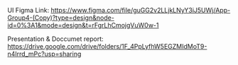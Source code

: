 UI Figma Link: https://www.figma.com/file/guGG2v2LLjkLNyY3iJ5UWj/App-Group4-(Copy)?type=design&node-id=0%3A1&mode=design&t=rFgrLhCmojgVuW0w-1

Presentation & Doccumet report: https://drive.google.com/drive/folders/1F_4PpLyfhW5EGZMIdMoT9-n4Irrd_mPc?usp=sharing
